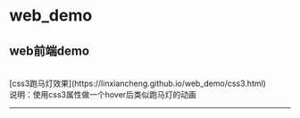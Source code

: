 # web_demo
web前端demo 
----------------------------------------------
<br> 
[css3跑马灯效果](https://linxiancheng.github.io/web_demo/css3.html)
<br> 
说明：使用css3属性做一个hover后类似跑马灯的动画

----------------------------------------------
